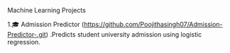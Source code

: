 Machine Learning Projects

1.🎓 Admission Predictor
(https://github.com/Poojithasingh07/Admission-Predictor-.git) .Predicts student university admission using logistic regression.
